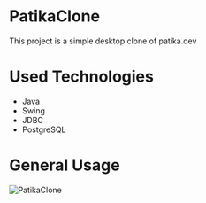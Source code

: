 # PatikaClone

This project is a simple desktop clone of patika.dev 

# Used Technologies
- Java
- Swing
- JDBC
- PostgreSQL
 
# General Usage

![PatikaClone](https://user-images.githubusercontent.com/46796424/207319426-15d95e2b-5263-42d2-b921-a06fb292d242.gif)
